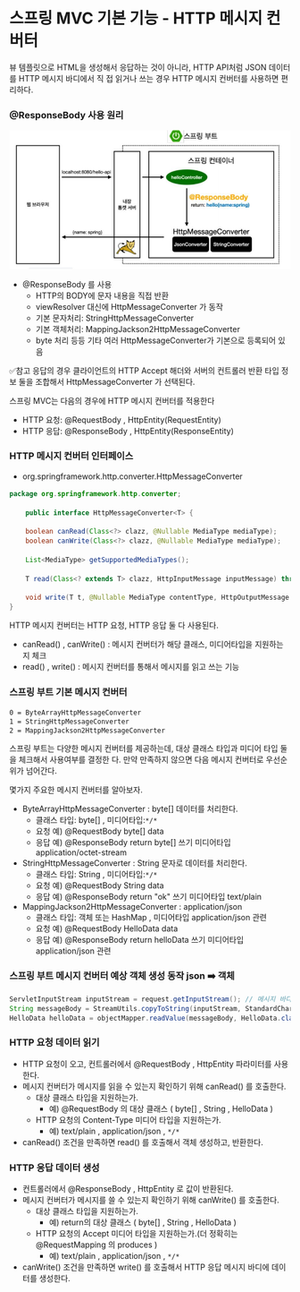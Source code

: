 
# 스프링 MVC 기본 기능 - HTTP 메시지 컨버터

뷰 템플릿으로 HTML을 생성해서 응답하는 것이 아니라, HTTP API처럼 JSON 데이터를 HTTP 메시지 바디에서 직
접 읽거나 쓰는 경우 HTTP 메시지 컨버터를 사용하면 편리하다.

### @ResponseBody 사용 원리

![2.JPG](Image%2F2.JPG)

- @ResponseBody 를 사용
  - HTTP의 BODY에 문자 내용을 직접 반환
  - viewResolver 대신에 HttpMessageConverter 가 동작
  - 기본 문자처리: StringHttpMessageConverter
  - 기본 객체처리: MappingJackson2HttpMessageConverter
  - byte 처리 등등 기타 여러 HttpMessageConverter가 기본으로 등록되어 있음

✅참고
응답의 경우 클라이언트의 HTTP Accept 해더와 서버의 컨트롤러 반환 타입 정보 둘을 조합해서
HttpMessageConverter 가 선택된다.


스프링 MVC는 다음의 경우에 HTTP 메시지 컨버터를 적용한다
- HTTP 요청: @RequestBody , HttpEntity(RequestEntity)
- HTTP 응답: @ResponseBody , HttpEntity(ResponseEntity)

### HTTP 메시지 컨버터 인터페이스

- org.springframework.http.converter.HttpMessageConverter
```java
package org.springframework.http.converter;

    public interface HttpMessageConverter<T> {
   
    boolean canRead(Class<?> clazz, @Nullable MediaType mediaType);
    boolean canWrite(Class<?> clazz, @Nullable MediaType mediaType);
    
    List<MediaType> getSupportedMediaTypes();
    
    T read(Class<? extends T> clazz, HttpInputMessage inputMessage) throws IOException, HttpMessageNotReadableException;
        
    void write(T t, @Nullable MediaType contentType, HttpOutputMessage outputMessage) throws IOException, HttpMessageNotWritableException;
}
```

HTTP 메시지 컨버터는 HTTP 요청, HTTP 응답 둘 다 사용된다.
- canRead() , canWrite() : 메시지 컨버터가 해당 클래스, 미디어타입을 지원하는지 체크
- read() , write() : 메시지 컨버터를 통해서 메시지를 읽고 쓰는 기능

### 스프링 부트 기본 메시지 컨버터
```text
0 = ByteArrayHttpMessageConverter
1 = StringHttpMessageConverter 
2 = MappingJackson2HttpMessageConverter
```

스프링 부트는 다양한 메시지 컨버터를 제공하는데, 대상 클래스 타입과 미디어 타입 둘을 체크해서 사용여부를 결정한
다. 만약 만족하지 않으면 다음 메시지 컨버터로 우선순위가 넘어간다.

몇가지 주요한 메시지 컨버터를 알아보자.
- ByteArrayHttpMessageConverter : byte[] 데이터를 처리한다.
   - 클래스 타입: byte[] , 미디어타입:```*/*``` 
   - 요청 예) @RequestBody byte[] data
   - 응답 예) @ResponseBody return byte[] 쓰기 미디어타입 application/octet-stream
- StringHttpMessageConverter : String 문자로 데이터를 처리한다.
   - 클래스 타입: String , 미디어타입:```*/*```
   - 요청 예) @RequestBody String data
   - 응답 예) @ResponseBody return "ok" 쓰기 미디어타입 text/plain
- MappingJackson2HttpMessageConverter : application/json
   - 클래스 타입: 객체 또는 HashMap , 미디어타입 application/json 관련
   - 요청 예) @RequestBody HelloData data
   - 응답 예) @ResponseBody return helloData 쓰기 미디어타입 application/json 관련

### 스프링 부트 메시지 컨버터 예상 객체 생성 동작  json ➡️ 객체 

```java
ServletInputStream inputStream = request.getInputStream(); // 메시지 바디에서 데이터 꺼내기  
String messageBody = StreamUtils.copyToString(inputStream, StandardCharsets.UTF_8); // StreamUtils 
HelloData helloData = objectMapper.readValue(messageBody, HelloData.class); // Jackson 라이브러리 동작
```

### HTTP 요청 데이터 읽기

- HTTP 요청이 오고, 컨트롤러에서 @RequestBody , HttpEntity 파라미터를 사용한다.
- 메시지 컨버터가 메시지를 읽을 수 있는지 확인하기 위해 canRead() 를 호출한다.
  - 대상 클래스 타입을 지원하는가.
     - 예) @RequestBody 의 대상 클래스 ( byte[] , String , HelloData )
  - HTTP 요청의 Content-Type 미디어 타입을 지원하는가.
     - 예) text/plain , application/json , ```*/*```
- canRead() 조건을 만족하면 read() 를 호출해서 객체 생성하고, 반환한다.

### HTTP 응답 데이터 생성

- 컨트롤러에서 @ResponseBody , HttpEntity 로 값이 반환된다. 
- 메시지 컨버터가 메시지를 쓸 수 있는지 확인하기 위해 canWrite() 를 호출한다.
  - 대상 클래스 타입을 지원하는가.
     - 예) return의 대상 클래스 ( byte[] , String , HelloData )
  - HTTP 요청의 Accept 미디어 타입을 지원하는가.(더 정확히는 @RequestMapping 의 produces )
      - 예) text/plain , application/json , ```*/*```
- canWrite() 조건을 만족하면 write() 를 호출해서 HTTP 응답 메시지 바디에 데이터를 생성한다.

